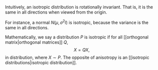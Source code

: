 Intuitively, an isotropic distribution is rotationally invariant. That is, it is the same in all directions when viewed from the origin. 

For instance, a normal $N(\mu,\sigma^2I)$ is isotropic, because the variance is the same in all directions. 

Mathematically, we say a distribution $P$ is isotropic if for all [[orthogonal matrix|orthogonal matrices]] $Q$, 
$$X = QX,$$ in distribution, where $X\sim P$. The opposite of anisotropy is an [[isotropic distributions|isotropic distribution]]. 